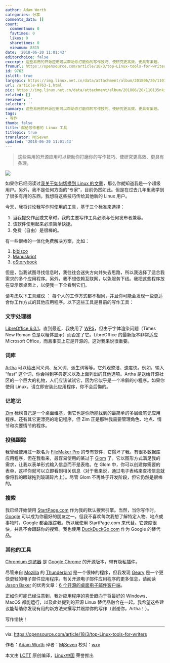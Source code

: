 ```yaml
---
author: Adam Worth
categories: 分享
comments_data: []
count:
  commentnum: 0
  favtimes: 0
  likes: 0
  sharetimes: 0
  viewnum: 8815
date: '2018-06-20 11:01:43'
editorchoice: false
excerpt: 这些易用的开源应用可以帮助你打磨你的写作技巧、使研究更高效、更具有条理。
fromurl: https://opensource.com/article/18/3/top-Linux-tools-for-writers
id: 9763
islctt: true
largepic: https://img.linux.net.cn/data/attachment/album/201806/20/110135nkivw9v7rac9kr9f.jpg
url: /article-9763-1.html
pic: https://img.linux.net.cn/data/attachment/album/201806/20/110135nkivw9v7rac9kr9f.jpg.thumb.jpg
related: []
reviewer: ''
selector: ''
summary: 这些易用的开源应用可以帮助你打磨你的写作技巧、使研究更高效、更具有条理。
tags:
- 写作
thumb: false
title: 献给写作者的 Linux 工具
titlepic: true
translator: MjSeven
updated: '2018-06-20 11:01:43'
---
```



> 
> 这些易用的开源应用可以帮助你打磨你的写作技巧、使研究更高效、更具有条理。
> 
> 
> 


![](/data/attachment/album/201806/20/110135nkivw9v7rac9kr9f.jpg)


如果你已经阅读过[我关于如何切换到 Linux 的文章](https://opensource.com/article/18/2/my-linux-story-Antergos)，那么你就知道我是一个超级用户。另外，我不是任何方面的“专家”，目前仍然如此。但是在过去几年里我学到了很多有用的东西，我想将这些技巧传给其他新的 Linux 用户。


今天，我将讨论我写作时使用的工具，基于三个标准来选择：


1. 当我提交作品或文章时，我的主要写作工具必须与任何发布者兼容。
2. 该软件使用起来必须简单快捷。
3. 免费（自由）是很棒的。


有一些很棒的一体化免费解决方案，比如：


1. [bibisco](http://www.bibisco.com/)
2. [Manuskript](http://www.theologeek.ch/manuskript/)
3. [oStorybook](http://ostorybook.tuxfamily.org/index.php?lng=en)


但是，当我试图寻找信息时，我往往会迷失方向并失去思路，所以我选择了适合我需求的多个应用程序。另外，我不想依赖互联网，以免服务下线。我把这些程序放在显示器桌面上，以便我一下全看到它们。


请考虑以下工具建议 ： 每个人的工作方式都不相同，并且你可能会发现一些更适合你工作方式的其他应用程序。以下这些工具是目前的写作工具：


### 文字处理器


[LibreOffice 6.0.1](https://www.libreoffice.org/)。直到最近，我使用了 [WPS](http://wps-community.org/)，但由于字体渲染问题（Times New Roman 总是以粗体显示）而否定了它。LibreOffice 的最新版本非常适应 Microsoft Office，而且事实上它是开源的，这对我来说很重要。


### 词库


[Artha](https://sourceforge.net/projects/artha/) 可以给出同义词、反义词、派生词等等。它外观整洁、速度快。例如，输入 “fast” 这个词，你会得到字典定义以及上面列出的其他选项。Artha 是送给开源社区的一个巨大的礼物，人们应该试试它，因为它似乎是一个冷僻的小程序。如果你使用 Linux，请立即安装此应用程序，你不会后悔的。


### 记笔记


[Zim](http://zim-wiki.org/) 标榜自己是一个桌面维基，但它也是你所能找到的最简单的多层级笔记应用程序。还有其它更漂亮的笔记程序，但 Zim 正是那种我需要管理角色、地点、情节和次要情节的程序。


### 投稿跟踪


我曾经使用过一款名为 [FileMaker Pro](http://www.filemaker.com/) 的专有软件，它惯坏了我。有很多数据库应用程序，但在我看来，最容易使用的某过于 [Glom](https://www.glom.org/) 了。它以图形方式满足我的需求，让我以表单形式输入信息而不是表格。在 Glom 中，你可以创建你需要的表单，这样你就可以立即看到相关信息（对于我来说，通过电子表格来查找信息就像将我的眼球拖到玻璃碎片上）。尽管 Glom 不再处于开发阶段，但它仍然是很棒的。


### 搜索


我已经开始使用 [StartPage.com](https://www.startpage.com/) 作为我的默认搜索引擎。当然，当你写作时，[Google](https://www.google.com/) 可以成为你最好的朋友之一。但我不喜欢每次我想了解特定人物、地点或事物时，Google 都会跟踪我。所以我使用 StartPage.com 来代替。它速度很快，并且不会跟踪你的搜索。我也使用 [DuckDuckGo.com](https://duckduckgo.com/) 作为 Google 的替代品。


### 其他的工具


[Chromium 浏览器](https://www.chromium.org/) 是 [Google Chrome](https://www.google.com/chrome/) 的开源版本，带有隐私插件。


尽管来自 [Mozilla](https://www.mozilla.org/en-US/) 的 [Thunderbird](https://www.mozilla.org/en-US/thunderbird/) 是一个很棒的程序，但我发现 [Geary](https://wiki.gnome.org/Apps/Geary) 是一个更快更轻的电子邮件应用程序。有关开源电子邮件应用程序的更多信息，请阅读 [Jason Baker](https://opensource.com/users/jason-baker) 的优秀文章：[6 个开源的桌面电子邮件客户端](https://opensource.com/business/18/1/desktop-email-clients)。


正如你可能已经注意到，我对应用程序的喜爱趋向于将最好的 Windows、MacOS 都能运行，以及此处提到的开源 Linux 替代品融合在一起。我希望这些建议能帮助你发现有用的新方法来撰写并跟踪你的写作（谢谢你，Artha！）。


写作愉快！




---


via: <https://opensource.com/article/18/3/top-Linux-tools-for-writers>


作者：[Adam Worth](https://opensource.com/users/adamworth) 译者：[MjSeven](https://github.com/MjSeven) 校对：[wxy](https://github.com/wxy)


本文由 [LCTT](https://github.com/LCTT/TranslateProject) 原创编译，[Linux中国](https://linux.cn/) 荣誉推出